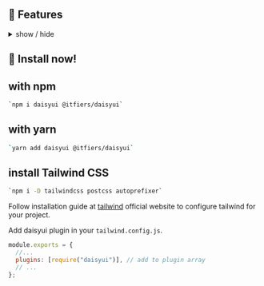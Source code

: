 ## 🌼 Features

<details>
<summary>
  show / hide
</summary>

- **Rectjs based**  
  daisyUI-react is a react based component library with Tailwind CSS Utility classes.
- **Tailwind CSS plugin**  
  daisyUI-react is a Tailwind CSS plugin. Install it and add it to your `tailwind.config.js` file.
- **Component classes**  
  Adds component classes to Tailwind. Classes like `btn`, `card`,… So you will end up with a cleaner HTML.
- **Semantic color names**  
  Adds color names like `primary`, `secondary`, `accent`,….
- **Customizable**  
  You can customize the design of components with Tailwind utility classes and CSS variables.
- **Themeable**  
  Add multiple themes and customize colors. You can even set a theme for a specific section of your page.
- **RTL supported**  
  Enable `rtl` config for right to left layouts.
- **Pure CSS**  
  No script file, no dependencies. Works on all frameworks and environments!

</details>

## 📀 Install now!

## with npm

```bash
`npm i daisyui @itfiers/daisyui`
```

## with yarn

```bash
`yarn add daisyui @itfiers/daisyui`
```

## install Tailwind CSS

```bash
`npm i -D tailwindcss postcss autoprefixer`
```

Follow installation guide at [tailwind](https://tailwindcss.com/docs/installation) official website to configure tailwind for your project.

Add daisyui plugin in your `tailwind.config.js`.

```js
module.exports = {
  //...
  plugins: [require("daisyui")], // add to plugin array
  // ...
};
```
